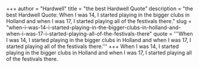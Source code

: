 +++
author = "Hardwell"
title = "the best Hardwell Quote"
description = "the best Hardwell Quote: When I was 14, I started playing in the bigger clubs in Holland and when I was 17, I started playing all of the festivals there."
slug = "when-i-was-14-i-started-playing-in-the-bigger-clubs-in-holland-and-when-i-was-17-i-started-playing-all-of-the-festivals-there"
quote = '''When I was 14, I started playing in the bigger clubs in Holland and when I was 17, I started playing all of the festivals there.'''
+++
When I was 14, I started playing in the bigger clubs in Holland and when I was 17, I started playing all of the festivals there.
